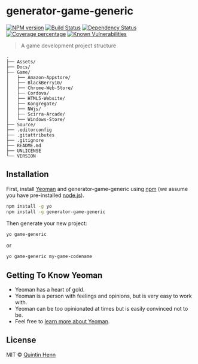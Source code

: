 # generator-game-generic

[![NPM version][npm-image]][npm-url] [![Build Status][travis-image]][travis-url] [![Dependency Status][daviddm-image]][daviddm-url] [![Coverage percentage][coveralls-image]][coveralls-url] [![Known Vulnerabilities][snyk-image]][snyk-url]

> A game development project structure

```folders
.
├── Assets/
├── Docs/
├── Game/
│   ├── Amazon-Appstore/
│   ├── BlackBerry10/
│   ├── Chrome-Web-Store/
│   ├── Cordova/
│   ├── HTML5-Website/
│   ├── Kongregate/
│   ├── NWjs/
│   ├── Scirra-Arcade/
│   └── Windows-Store/
├── Source/
├── .editorconfig
├── .gitattributes
├── .gitignore
├── README.md
├── UNLICENSE
└── VERSION

```

## Installation

First, install [Yeoman](http://yeoman.io) and generator-game-generic using [npm](https://www.npmjs.com/) (we assume you have pre-installed [node.js](https://nodejs.org/)).

```bash
npm install -g yo
npm install -g generator-game-generic
```

Then generate your new project:

```bash
yo game-generic
```

or

```bash
yo game-generic my-game-codename
```

## Getting To Know Yeoman

* Yeoman has a heart of gold.
* Yeoman is a person with feelings and opinions, but is very easy to work with.
* Yeoman can be too opinionated at times but is easily convinced not to be.
* Feel free to [learn more about Yeoman](http://yeoman.io/).

## License

MIT © [Quintin Henn](http://skerwe.web.za)

[npm-image]: https://badge.fury.io/js/generator-game-generic.svg
[npm-url]: https://npmjs.org/package/generator-game-generic
[travis-image]: https://travis-ci.com/Skerwe/generator-game-generic.svg?branch=master
[travis-url]: https://travis-ci.com/Skerwe/generator-game-generic
[daviddm-image]: https://david-dm.org/Skerwe/generator-game-generic.svg?theme=shields.io
[daviddm-url]: https://david-dm.org/Skerwe/generator-game-generic
[coveralls-image]: https://coveralls.io/repos/Skerwe/generator-game-generic/badge.svg
[coveralls-url]: https://coveralls.io/r/Skerwe/generator-game-generic
[snyk-image]: https://snyk.io/test/github/Skerwe/generator-game-generic/badge.svg?targetFile=package.json
[snyk-url]: https://snyk.io/test/github/Skerwe/generator-game-generic?targetFile=package.json
